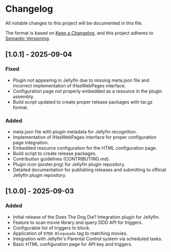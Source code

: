 # Changelog

All notable changes to this project will be documented in this file.

The format is based on [Keep a Changelog](https://keepachangelog.com/en/1.0.0/),
and this project adheres to [Semantic Versioning](https://semver.org/spec/v2.0.0.html).

## [1.0.1] - 2025-09-04

### Fixed

- Plugin not appearing in Jellyfin due to missing meta.json file and incorrect implementation of IHasWebPages interface.
- Configuration page not properly embedded as a resource in the plugin assembly.
- Build script updated to create proper release packages with tar.gz format.

### Added

- meta.json file with plugin metadata for Jellyfin recognition.
- Implementation of IHasWebPages interface for proper configuration page integration.
- Embedded resource configuration for the HTML configuration page.
- Build script to create release packages.
- Contribution guidelines (CONTRIBUTING.md).
- Plugin icon (poster.png) for Jellyfin plugin repository.
- Detailed documentation for publishing releases and submitting to official Jellyfin plugin repository.

## [1.0.0] - 2025-09-03

### Added

- Initial release of the Does The Dog Die? Integration plugin for Jellyfin.
- Feature to scan movie library and query DDD API for triggers.
- Configurable list of triggers to block.
- Application of `DTDD-Bloqueado` tag to matching movies.
- Integration with Jellyfin's Parental Control system via scheduled tasks.
- Basic HTML configuration page for API key and triggers.